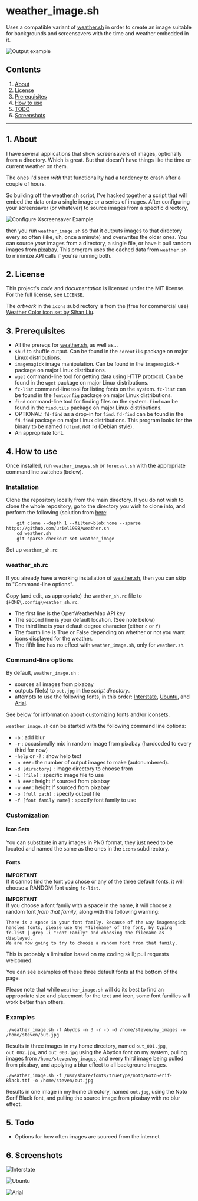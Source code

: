 # weather_image.sh 

Uses a compatible variant of [weather.sh](https://uriel1998.github.io/weather.sh/) in order to create an image suitable 
for backgrounds and screensavers with the time and weather embedded in it.

![Output example](https://github.com/uriel1998/weather.sh/raw/master/weather_image/ubuntu_font.jpg "Example output")

## Contents
 1. [About](#1-about)
 2. [License](#2-license)
 3. [Prerequisites](#3-prerequisites)
 4. [How to use](#4-how-to-use)
 5. [TODO](#5-todo)
 6. [Screenshots](#6-screenshots)

***

## 1. About

I have several applications that show screensavers of images, optionally from a 
directory.  Which is great.  But that doesn't have things like the time or 
current weather on them.

The ones I'd seen *with* that functionality had a tendency to crash after a 
couple of hours.  

So building off the weather.sh script, I've hacked together a script that will 
embed the data onto a single image or a series of images.  After configuring 
your screensaver (or whatever) to source images from a specific directory,

![Configure Xscreensaver Example](https://github.com/uriel1998/weather.sh/raw/master/weather_image/xscreensaver_setup.png "Example of configuring Xscreensaver")

then you run `weather_image.sh` so that it outputs images to that directory 
every so often (like, uh, once a minute) and overwrites the older ones.  You 
can source *your* images from a directory, a single file, or have it pull 
random images from [pixabay](pixabay.com).  This program uses the cached data
from `weather.sh` to minimize API calls if you're running both.

## 2. License

This project's *code* and *documentation* is licensed under the MIT license. For the full license, see `LICENSE`.

The *artwork* in the `icons` subdirectory is from the (free for commercial use) 
[Weather Color icon set by Sihan Liu](https://www.iconfinder.com/iconsets/weather-color-2).  

## 3. Prerequisites

 * All the prereqs for [weather.sh](https://uriel1998.github.io/weather.sh/), as well as...
 * `shuf` to shuffle output. Can be found in the `coreutils` package on major 
 Linux distributions.  
 * `imagemagick` image manipulation. Can be found in the `imagemagick-*` 
 package on major Linux distributions.  
 * `wget` command-line tool for getting data using HTTP protocol. Can be 
 found in the `wget` package on major Linux distributions.  
 * `fc-list` command-line tool for listing fonts on the system. `fc-list` can be 
 found in the `fontconfig` package on major Linux distributions.  
 * `find` command-line tool for finding files on the system. `find` can be 
 found in the `findutils` package on major Linux distributions.  
 * OPTIONAL: `fd-find` as a drop-in for `find`.  `fd-find` can be found in the 
 `fd-find` package on major Linux distributions.  This program looks for the 
 binary to be named `fdfind`, *not* `fd` (Debian style).
 * An appropriate font.  
 
## 4. How to use

Once installed, run `weather_images.sh` or `forecast.sh` with the appropriate commandline 
switches (below). 

### Installation

Clone the repository locally from the main directory.  If you do not wish to clone the whole repository, 
go to the directory you wish to clone into, and perform the following (solution from 
[here](https://stackoverflow.com/questions/600079/how-do-i-clone-a-subdirectory-only-of-a-git-repository):

```
    git clone --depth 1 --filter=blob:none --sparse https://github.com/uriel1998/weather.sh 
    cd weather.sh
    git sparse-checkout set weather_image

```

Set up `weather_sh.rc`

### weather_sh.rc

If you already have a working installation of [weather.sh](https://uriel1998.github.io/weather.sh/), 
then you can skip to "Command-line options".

Copy (and edit, as appropriate) the `weather_sh.rc` file to `$HOME\.config\weather_sh.rc`.   
* The first line is the OpenWeatherMap API key  
* The second line is your default location. (See note below)  
* The third line is your default degree character (either `c` or `f`)  
* The fourth line is True or False depending on whether or not you want icons displayed for the weather.
* The fifth line has no effect with `weather_image.sh`, only for `weather.sh`.


### Command-line options

By default, `weather_image.sh` :

* sources all images from pixabay 
* outputs file(s) to `out.jpg` in the *script directory*.
* attempts to use the following fonts, in this order: [Interstate](https://dafontfamily.com/interstate-font-free-download/), [Ubuntu](https://www.1001freefonts.com/ubuntu.font), and [Arial](https://www.cufonfonts.com/font/arial).

See below for information about customizing fonts and/or iconsets.

`weather_image.sh` can be started with the following command line 
options:

 * `-b` : add blur  
 * `-r` : occasionally mix in random image from pixabay (hardcoded to every third for now) 
 * `-help` or `-?` : show help text
 * `-n ###` : the number of output images to make (autonumbered). 
 * `-d [directory]` : image directory to choose from
 * `-i [file]` : specific image file to use
 * `-h ###` : height if sourced from pixabay
 * `-w ###` : height if sourced from pixabay 
 * `-o [full path]` : specify output file 
 * `-f [font family name]` : specify font family to use

### Customization

#### Icon Sets

You can substitute in any images in PNG format, they just need to be located 
and named the same as the ones in the `icons` subdirectory.  

#### Fonts

**IMPORTANT**  
If it cannot find the font you chose or any of the three default fonts, it will 
choose a RANDOM font using `fc-list`.  

**IMPORTANT**  
If you choose a font family with a space in the name, it will choose a random 
font *from that family*, along with the following warning:

```
There is a space in your font family. Because of the way imagemagick
handles fonts, please use the *filename* of the font, by typing 
fc-list | grep -i "Font Family" and choosing the filename as displayed. 
We are now going to try to choose a random font from that family.

```

This is probably a limitation based on my coding skill; pull requests welcomed.

You can see examples of these three default fonts at the bottom of the page.

Please note that while `weather_image.sh` will do its best to find an appropriate 
size and placement for the text and icon, some font families will work better than others. 
 
### Examples
 
`./weather_image.sh -f Abydos -n 3 -r -b -d /home/steven/my_images -o /home/steven/out.jpg`

Results in three images in my home directory, named `out_001.jpg`, `out_002.jpg`, 
and `out_003.jpg` using the Abydos font on my system, pulling images from 
`/home/steven/my_images`, and every third image being pulled from pixabay, and 
applying a blur effect to all background images.  

`./weather_image.sh -f /usr/share/fonts/truetype/noto/NotoSerif-Black.ttf -o /home/steven/out.jpg`

Results in one image in my home directory, named `out.jpg`, using the Noto Serif 
Black font, and pulling the source image from pixabay with no blur effect.

 
## 5. Todo

 * Options for how often images are sourced from the internet

## 6. Screenshots

![Interstate](https://github.com/uriel1998/weather.sh/raw/master/weather_image/interstate_font.jpg "Example Interstate font output")  

![Ubuntu](https://github.com/uriel1998/weather.sh/raw/master/weather_image/ubuntu_font.jpg "Example Ubuntu font output")  

![Arial](https://github.com/uriel1998/weather.sh/raw/master/weather_image/arial_font.jpg "Example Arial font output")  
